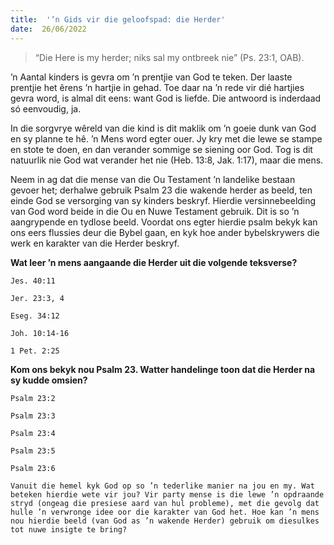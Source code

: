 ```yaml
---
title:  '’n Gids vir die geloofspad: die Herder'
date:  26/06/2022
---
```


> <p></p>
> “Die Here is my herder; niks sal my ontbreek nie” (Ps. 23:1, OAB).

’n Aantal kinders is gevra om ’n prentjie van God te teken. Der laaste prentjie het êrens ’n hartjie in gehad. Toe daar na ’n rede vir dié hartjies gevra word, is almal dit eens: want God is liefde. Die antwoord is inderdaad só eenvoudig, ja.

In die sorgvrye wêreld van die kind is dit maklik om ’n goeie dunk van God en sy planne te hê. ’n Mens word egter ouer. Jy kry met die lewe se stampe en stote te doen, en dan verander sommige se siening oor God. Tog is dit natuurlik nie God wat verander het nie (Heb. 13:8, Jak. 1:17), maar die mens.

Neem in ag dat die mense van die Ou Testament ’n landelike bestaan gevoer het; derhalwe gebruik Psalm 23 die wakende herder as beeld, ten einde God se versorging van sy kinders beskryf. Hierdie versinnebeelding van God word beide in die Ou en Nuwe Testament gebruik. Dit is so ’n aangrypende en tydlose beeld. Voordat ons egter hierdie psalm bekyk kan ons eers flussies deur die Bybel gaan, en kyk hoe ander bybelskrywers die werk en karakter van die Herder beskryf.

**Wat leer ’n mens aangaande die Herder uit die volgende teksverse?**

`Jes. 40:11`

`Jer. 23:3, 4`

`Eseg. 34:12`

`Joh. 10:14-16`

`1 Pet. 2:25`

**Kom ons bekyk nou Psalm 23. Watter handelinge toon dat die Herder na sy kudde omsien?**

`Psalm 23:2`

`Psalm 23:3`

`Psalm 23:4`

`Psalm 23:5`

`Psalm 23:6`

`Vanuit die hemel kyk God op so ’n tederlike manier na jou en my. Wat beteken hierdie wete vir jou? Vir party mense is die lewe ’n opdraande stryd (ongeag die presiese aard van hul probleme), met die gevolg dat hulle ’n verwronge idee oor die karakter van God het. Hoe kan ’n mens nou hierdie beeld (van God as ’n wakende Herder) gebruik om diesulkes tot nuwe insigte te bring?`
